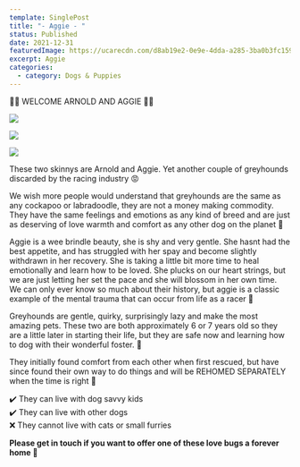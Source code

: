 ```yaml
---
template: SinglePost
title: "- Aggie - "
status: Published
date: 2021-12-31
featuredImage: https://ucarecdn.com/d8ab19e2-0e9e-4dda-a285-3ba0b3fc1594/-/crop/828x632/0,472/-/preview/
excerpt: Aggie
categories:
  - category: Dogs & Puppies
---
```

🖤🤎 WELCOME ARNOLD AND AGGIE 🤎🖤

![](https://ucarecdn.com/37dca53e-a702-4df2-a933-a3f16215f82a/)

![](https://ucarecdn.com/4340004e-cd3c-41b3-9d96-b23c077e2b5a/)

![](https://ucarecdn.com/588d4913-7b9b-49cf-87d3-228032465918/)


These two skinnys are Arnold and Aggie. Yet another couple of greyhounds discarded by the racing industry 😡


We wish more people would understand that greyhounds are the same as any cockapoo or labradoodle, they are not a money making commodity. They have the same feelings and emotions as any kind of breed and are just as deserving of love warmth and comfort as any other dog on the planet 🐶



Aggie is a wee brindle beauty, she is shy and very gentle. She hasnt had the best appetite, and has struggled with her spay and become slightly withdrawn in her recovery. She is taking a little bit more time to heal emotionally and learn how to be loved. She plucks on our heart strings, but we are just letting her set the pace and she will blossom in her own time. We can only ever know so much about their history, but aggie is a classic example of the mental trauma that can occur from life as a racer 🥺


Greyhounds are gentle, quirky, surprisingly lazy and make the most amazing pets. These two are both approximately 6 or 7 years old so they are a little later in starting their life, but they are safe now and learning how to dog with their wonderful foster. 🐶


They initially found comfort from each other when first rescued, but have since found their own way to do things and will be REHOMED SEPARATELY when the time is right 🙂


✔️ They can live with dog savvy kids  
✔️ They can live with other dogs  
❌ They cannot live with cats or small furries


**Please get in touch if you want to offer one of these love bugs a forever home 🏡**